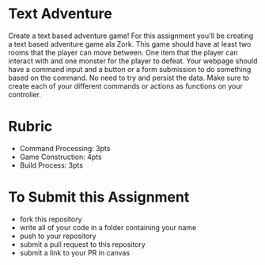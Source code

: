 # Text Adventure
Create a text based adventure game! For this assignment you'll be creating 
a text based adventure game ala Zork. This game should have at least two rooms
that the player can move between. One item that the player can interact with and 
one monster for the player to defeat. Your webpage should have a command input
and a button or a form submission to do something based on the command. No need
to try and persist the data. Make sure to create each of your different commands 
or actions as functions on your controller.


# Rubric
  * Command Processing: 3pts
  * Game Construction: 4pts
  * Build Process: 3pts
 

# To Submit this Assignment
  * fork this repository
  * write all of your code in a folder containing your name
  * push to your repository
  * submit a pull request to this repository
  * submit a link to your PR in canvas
